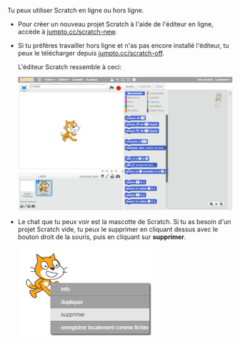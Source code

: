 Tu peux utiliser Scratch en ligne ou hors ligne.

+ Pour créer un nouveau projet Scratch à l'aide de l'éditeur en ligne, accède à <a href="http://jumpto.cc/scratch-new" target="_blank">jumpto.cc/scratch-new</a>.

+ Si tu préfères travailler hors ligne et n'as pas encore installé l'éditeur, tu peux le télécharger depuis <a href="http://jumpto.cc/scratch-off" target="_blank">jumpto.cc/scratch-off</a>.
    
    L'éditeur Scratch ressemble à ceci:
    
    ![capture d'écran](images/scratch-editor.png)

+ Le chat que tu peux voir est la mascotte de Scratch. Si tu as besoin d'un projet Scratch vide, tu peux le supprimer en cliquant dessus avec le bouton droit de la souris, puis en cliquant sur **supprimer**.
    
    ![capture d'écran](images/delete.png)